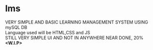 # lms
VERY SIMPLE AND BASIC LEARNING MANAGEMENT SYSTEM USING mySQL DB<br>
Language used will be HTML,CSS and JS<br>
STILL VERY SIMPLE UI AND NOT IN ANYWHERE NEAR DONE, 20%<br>
<strong><W.I.P></strong>

